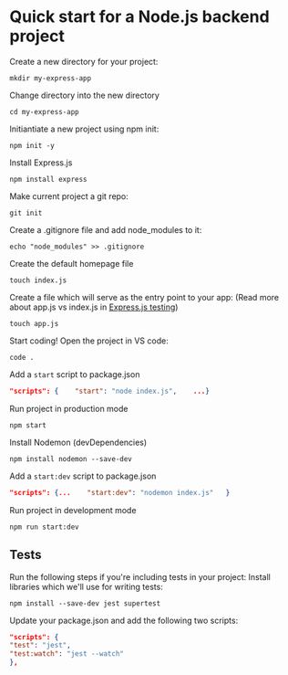 # Quick start for a Node.js backend project

Create a new directory for your project:

```
mkdir my-express-app
```

Change directory into the new directory

```
cd my-express-app
```

Initiantiate a new project using npm init:

```
npm init -y
```

Install Express.js

```
npm install express
```

Make current project a git repo:

```
git init
```

Create a .gitignore file and add node_modules to it:

```
echo "node_modules" >> .gitignore
```

Create the default homepage file

```
touch index.js
```

Create a file which will serve as the entry point to your app:
(Read more about app.js vs index.js in [Express.js testing](express-testing))

```
touch app.js
```

Start coding! Open the project in VS code:

```
code .
```

Add a `start` script to package.json

```json
"scripts": {    "start": "node index.js",    ...}
```

Run project in production mode

```
npm start
```

Install Nodemon (devDependencies)

```
npm install nodemon --save-dev
```

Add a `start:dev` script to package.json

```json
"scripts": {...    "start:dev": "nodemon index.js"   }
```

Run project in development mode

```
npm run start:dev
```

## Tests

Run the following steps if you're including tests in your project:
Install libraries which we'll use for writing tests:

```
npm install --save-dev jest supertest
```

Update your package.json and add the following two scripts:

```json
"scripts": {
"test": "jest",
"test:watch": "jest --watch"
},
```
